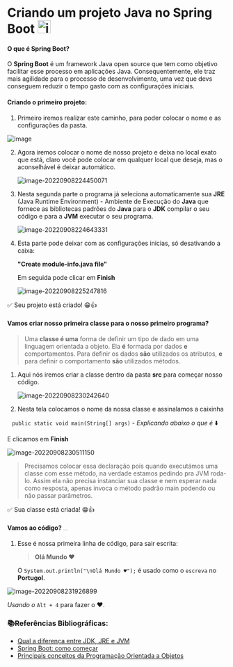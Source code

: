 # Criando um projeto Java no Spring Boot <img src="https://devkico.itexto.com.br/wp-content/uploads/2014/08/spring-boot-project-logo.png" alt="image-20220908223832201" height="30" width="30"/>



#### O que é Spring Boot?

O **Spring Boot** é um framework Java open source que tem como objetivo facilitar esse  processo em aplicações Java. Consequentemente, ele traz mais agilidade  para o processo de desenvolvimento, uma vez que devs conseguem reduzir o tempo gasto com as configurações iniciais.



#### Criando o primeiro projeto:

1. Primeiro iremos realizar este caminho, para poder colocar o nome e as configurações da pasta. 

   

![image](https://user-images.githubusercontent.com/65964287/189261574-fe66cdb7-cfa4-416c-af8d-eefe14b8a89a.png)



2. Agora iremos colocar o nome de nosso projeto e deixa no local exato que está, claro você pode colocar em qualquer local que deseja, mas o aconselhável é deixar automático.

   

   ![image-20220908224450071](C:\Users\flaas\AppData\Roaming\Typora\typora-user-images\image-20220908224450071.png)

   

3. Nesta segunda parte o programa já seleciona automaticamente sua **JRE** (Java Runtime Environment) - Ambiente de Execução do **Java** que fornece as bibliotecas padrões do **Java** para o **JDK** compilar o seu código e para a **JVM** executar o seu programa.

   

   ![image-20220908224643331](C:\Users\flaas\AppData\Roaming\Typora\typora-user-images\image-20220908224643331.png)



4. Esta parte pode deixar com as configurações inicias, só desativando a caixa:

    **"Create module-info.java file"**

   Em seguida pode clicar em **Finish**

   

   ![image-20220908225247816](C:\Users\flaas\AppData\Roaming\Typora\typora-user-images\image-20220908225247816.png)



✅ Seu projeto está criado! 😁👍



#### Vamos criar nosso primeira classe para o nosso primeiro programa? 

 

> Uma **classe é uma** forma de definir um tipo de dado em uma linguagem orientada a objeto. Ela **é** formada por dados **e** comportamentos. Para definir os dados **são** utilizados os atributos, **e** para definir o comportamento **são** utilizados métodos.



1. Aqui nós iremos criar a classe dentro da pasta **src** para começar nosso código.

   

   ![image-20220908230242640](C:\Users\flaas\AppData\Roaming\Typora\typora-user-images\image-20220908230242640.png)

   



2. Nesta tela colocamos o nome da nossa classe e assinalamos a caixinha

​	``	public static void main(String[] args) `` - *Explicando abaixo o que é* ⬇️

E clicamos em **Finish**



![image-20220908230511150](C:\Users\flaas\AppData\Roaming\Typora\typora-user-images\image-20220908230511150.png)



>Precisamos colocar essa declaração pois quando executámos uma classe com esse método, na verdade estamos pedindo pra JVM roda-lo. Assim ela não  precisa instanciar sua classe e nem esperar nada como resposta, apenas  invoca o método padrão main podendo ou não passar parâmetros.





✅ Sua classe está criada! 😁👍



#### Vamos ao código? <img src="C:\Users\flaas\AppData\Roaming\Typora\typora-user-images\image-20220908231508657.png" alt="image-20220908231508657" style="zoom:5%;" />

1. Esse é nossa primeira linha de código, para sair escrita:

   > **Olá Mundo ♥**

   O ``System.out.println("\nOlá Mundo ♥");`` é usado como o ``escreva`` no **Portugol**.

   

![image-20220908231926899](C:\Users\flaas\AppData\Roaming\Typora\typora-user-images\image-20220908231926899.png)

*Usando o* ``Alt + 4`` para fazer o ♥. 



### 📚Referências Bibliográficas: 



- <a href="https://dicasdejava.com.br/qual-a-diferenca-entre-jdk-jre-e-jvm/">[Qual a diferença entre JDK, JRE e JVM ](https://dicasdejava.com.br/qual-a-diferenca-entre-jdk-jre-e-jvm/)</a>         
- <a href="https://www.zup.com.br/blog/spring-boot">Spring Boot: como começar</a>
- <a href="https://www.devmedia.com.br/principais-conceitos-da-programacao-orientada-a-objetos/32285">Principais conceitos da Programação Orientada a Objetos</a>         
